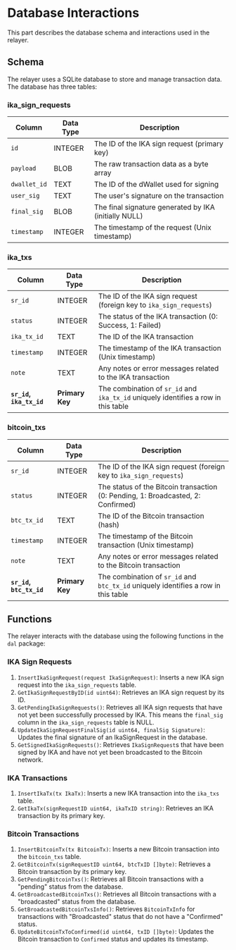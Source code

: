 # Database Interactions

This part describes the database schema and interactions used in the relayer.

## Schema

The relayer uses a SQLite database to store and manage transaction data. The database has three tables:

### ika_sign_requests

| Column | Data Type | Description |
|---|---|---|
| `id` | INTEGER | The ID of the IKA sign request (primary key) |
| `payload` | BLOB | The raw transaction data as a byte array |
| `dwallet_id` | TEXT | The ID of the dWallet used for signing |
| `user_sig` | TEXT | The user's signature on the transaction |
| `final_sig` | BLOB | The final signature generated by IKA (initially NULL) |
| `timestamp` | INTEGER | The timestamp of the request (Unix timestamp) |

### ika_txs

| Column | Data Type | Description |
|---|---|---|
| `sr_id` | INTEGER | The ID of the IKA sign request (foreign key to `ika_sign_requests`) |
| `status` | INTEGER | The status of the IKA transaction (0: Success, 1: Failed) |
| `ika_tx_id` | TEXT | The ID of the IKA transaction |
| `timestamp` | INTEGER | The timestamp of the IKA transaction (Unix timestamp) |
| `note` | TEXT |  Any notes or error messages related to the IKA transaction |
| **`sr_id`, `ika_tx_id`** | **Primary Key** |  The combination of `sr_id` and `ika_tx_id` uniquely identifies a row in this table | 

### bitcoin_txs

| Column | Data Type | Description |
|---|---|---|
| `sr_id` | INTEGER | The ID of the IKA sign request (foreign key to `ika_sign_requests`) |
| `status` | INTEGER | The status of the Bitcoin transaction (0: Pending, 1: Broadcasted, 2: Confirmed) |
| `btc_tx_id` | TEXT | The ID of the Bitcoin transaction (hash) |
| `timestamp` | INTEGER | The timestamp of the Bitcoin transaction (Unix timestamp) |
| `note` | TEXT | Any notes or error messages related to the Bitcoin transaction |
| **`sr_id`, `btc_tx_id`** | **Primary Key** | The combination of `sr_id` and `btc_tx_id` uniquely identifies a row in this table |

## Functions

The relayer interacts with the database using the following functions in the `dal` package:

### IKA Sign Requests

1. `InsertIkaSignRequest(request IkaSignRequest)`: Inserts a new IKA sign request into the `ika_sign_requests` table.
2. `GetIkaSignRequestByID(id uint64)`: Retrieves an IKA sign request by its ID.
3. `GetPendingIkaSignRequests()`: Retrieves all IKA sign requests that have not yet been successfully processed by IKA. This means the `final_sig` column in the `ika_sign_requests` table is NULL.
4. `UpdateIkaSignRequestFinalSig(id uint64, finalSig Signature)`: Updates the final signature of an IkaSignRequest in the database.
5. `GetSignedIkaSignRequests()`: Retrieves `IkaSignRequest`s that have been signed by IKA and have not yet been broadcasted to the Bitcoin network.

### IKA Transactions

1. `InsertIkaTx(tx IkaTx)`: Inserts a new IKA transaction into the `ika_txs` table.
2. `GetIkaTx(signRequestID uint64, ikaTxID string)`: Retrieves an IKA transaction by its primary key.

### Bitcoin Transactions

1. `InsertBitcoinTx(tx BitcoinTx)`: Inserts a new Bitcoin transaction into the `bitcoin_txs` table.
2. `GetBitcoinTx(signRequestID uint64, btcTxID []byte)`: Retrieves a Bitcoin transaction by its primary key.
3. `GetPendingBitcoinTxs()`: Retrieves all Bitcoin transactions with a "pending" status from the database.
4. `GetBroadcastedBitcoinTxs()`: Retrieves all Bitcoin transactions with a "broadcasted" status from the database.
5. `GetBroadcastedBitcoinTxsInfo()`: Retrieves `BitcoinTxInfo` for transactions with "Broadcasted" status that do not have a "Confirmed" status.
6. `UpdateBitcoinTxToConfirmed(id uint64, txID []byte)`: Updates the Bitcoin transaction to `Confirmed` status and updates its timestamp.
